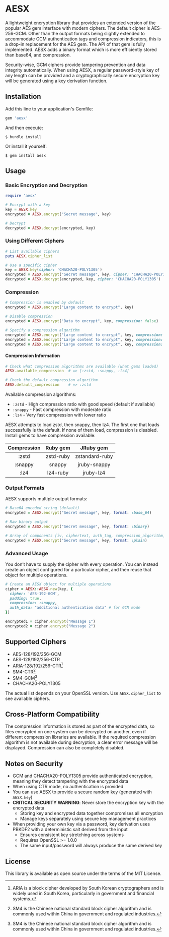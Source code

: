 # AESX

A lightweight encryption library that provides an extended version of the popular AES gem interface with modern ciphers. The default cipher is AES-256-GCM. Other than the output formats being slightly extended to accommodate GCM authentication tags and compression indicators, this is a drop-in replacement for the AES gem. The API of that gem is fully implemented.  AESX adds a binary format which is more efficiently stored than base64, and compression.

Security-wise, GCM ciphers provide tampering prevention and data integrity automatically. When using AESX, a regular password-style key of any length can be provided and a cryptographically secure encryption key will be generated using a key derivation function.
## Installation

Add this line to your application's Gemfile:

```ruby
gem 'aesx'
```

And then execute:

```
$ bundle install
```

Or install it yourself:

```
$ gem install aesx
```

## Usage

### Basic Encryption and Decryption

```ruby
require 'aesx'

# Encrypt with a key
key = AESX.key
encrypted = AESX.encrypt("Secret message", key)

# Decrypt
decrypted = AESX.decrypt(encrypted, key)
```

### Using Different Ciphers

```ruby
# List available ciphers
puts AESX.cipher_list

# Use a specific cipher
key = AESX.key(cipher: 'CHACHA20-POLY1305')
encrypted = AESX.encrypt("Secret message", key, cipher: 'CHACHA20-POLY1305')
decrypted = AESX.decrypt(encrypted, key, cipher: 'CHACHA20-POLY1305')
```

### Compression

```ruby
# Compression is enabled by default
encrypted = AESX.encrypt("Large content to encrypt", key)

# Disable compression
encrypted = AESX.encrypt("Data to encrypt", key, compression: false)

# Specify a compression algorithm
encrypted = AESX.encrypt("Large content to encrypt", key, compression: :zstd)
encrypted = AESX.encrypt("Large content to encrypt", key, compression: :snappy)
encrypted = AESX.encrypt("Large content to encrypt", key, compression: :lz4)
```

#### Compression Information

```ruby
# Check what compression algorithms are available (what gems loaded)
AESX.available_compression  # => [:zstd, :snappy, :lz4]

# Check the default compression algorithm
AESX.default_compression    # => :zstd
```

Available compression algorithms:
- `:zstd` - High compression ratio with good speed (default if available)
- `:snappy` - Fast compression with moderate ratio
- `:lz4` - Very fast compression with lower ratio

AESX attempts to load zstd, then snappy, then lz4.  The first one that loads successfully is the default.  If none of them load, compression is disabled.  Install gems to have compression available:

| **Compression** | **Ruby** gem | **JRuby** gem  |
|:---------------:|:------------:|:--------------:|
| :zstd           | zstd-ruby    | zstandard-ruby |
| :snappy         | snappy       | jruby-snappy   |
| :lz4            | lz4-ruby     | jruby-lz4      |
### Output Formats

AESX supports multiple output formats:

```ruby
# Base64 encoded string (default)
encrypted = AESX.encrypt("Secret message", key, format: :base_64)

# Raw binary output
encrypted = AESX.encrypt("Secret message", key, format: :binary)

# Array of components [iv, ciphertext, auth_tag, compression_algorithm]
encrypted = AESX.encrypt("Secret message", key, format: :plain)
```

### Advanced Usage

You don’t have to supply the cipher with every operation. You can instead create an object configured for a particular cipher, and then reuse that object for multiple operations.

```ruby
# Create an AESX object for multiple operations
cipher = AESX::AESX.new(key, {
  cipher: 'AES-192-GCM',
  padding: true,
  compression: :snappy,
  auth_data: "additional authentication data" # for GCM mode
})

encrypted1 = cipher.encrypt("Message 1")
encrypted2 = cipher.encrypt("Message 2")
```

## Supported Ciphers

- AES-128/192/256-GCM
- AES-128/192/256-CTR
- ARIA-128/192/256-CTR[^1]
- SM4-CTR[^2]
- SM4-GCM[^2]
- CHACHA20-POLY1305

The actual list depends on your OpenSSL version. Use `AESX.cipher_list` to see available ciphers.

[^1]: ARIA is a block cipher developed by South Korean cryptographers and is widely used in South Korea, particularly in government and financial systems.

[^2]: SM4 is the Chinese national standard block cipher algorithm and is commonly used within China in government and regulated industries.

## Cross-Platform Compatibility

The compression information is stored as part of the encrypted data, so files encrypted on one system can be decrypted on another, even if different compression libraries are available. If the required compression algorithm is not available during decryption, a clear error message will be displayed. Compression can also be completely disabled.

## Notes on Security

- GCM and CHACHA20-POLY1305 provide authenticated encryption, meaning they detect tampering with the encrypted data
- When using CTR mode, no authentication is provided
- You can use AESX to provide a secure random key (generated with `AESX.key`)
- **CRITICAL SECURITY WARNING**: Never store the encryption key with the encrypted data
  - Storing key and encrypted data together compromises all encryption
  - Manage keys separately using secure key management practices
- When providing your own key via a password, key derivation uses PBKDF2 with a deterministic salt derived from the input
  - Ensures consistent key stretching across systems
  - Requires OpenSSL >= 1.0.0
  - The same input/password will always produce the same derived key

## License

This library is available as open source under the terms of the MIT License.